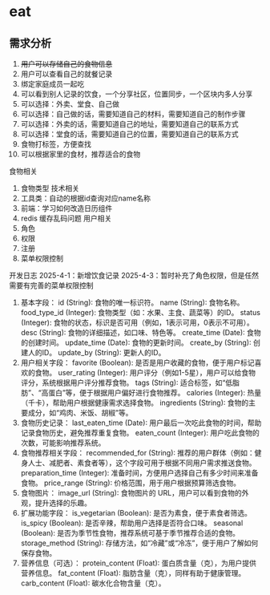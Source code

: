 # eat
## 需求分析
1. ~~用户可以存储自己的食物信息~~
2. 用户可以查看自己的就餐记录
3. 绑定家庭成员一起吃
4. 可以看到别人记录的饮食，一个分享社区，位置同步，一个区块内多人分享
5. 可以选择：外卖、堂食、自己做
6. 可以选择：自己做的话，需要知道自己的材料，需要知道自己的制作步骤
7. 可以选择：外卖的话，需要知道自己的地址，需要知道自己的联系方式
8. 可以选择：堂食的话，需要知道自己的位置，需要知道自己的联系方式
9. 食物打标签，方便查找
10. 可以根据家里的食材，推荐适合的食物

食物相关
1. 食物类型
技术相关
1. 工具类：自动的根据id查询对应name名称
2. 前端：学习如何改造日历组件
3. redis 缓存乱码问题
用户相关
1. 角色
2. 权限
3. 注册
4. 菜单权限控制

开发日志
2025-4-1：新增饮食记录
2025-4-3：暂时补充了角色权限，但是任然需要有完善的菜单权限控制
1. 基本字段：
   id (String): 食物的唯一标识符。
   name (String): 食物名称。
   food_type_id (Integer): 食物类型（如：水果、主食、蔬菜等）的ID。
   status (Integer): 食物的状态，标识是否可用（例如，1表示可用，0表示不可用）。
   desc (String): 食物的详细描述，如口味、特色等。
   create_time (Date): 食物的创建时间。
   update_time (Date): 食物的更新时间。
   create_by (String): 创建人的ID。
   update_by (String): 更新人的ID。
2. 用户相关字段：
   favorite (Boolean): 是否是用户收藏的食物，便于用户标记喜欢的食物。
   user_rating (Integer): 用户评分（例如1-5星），用户可以给食物评分，系统根据用户评分推荐食物。
   tags (String): 适合标签，如“低脂肪”、“高蛋白”等，便于根据用户偏好进行食物推荐。
   calories (Integer): 热量（千卡），帮助用户根据健康需求选择食物。
   ingredients (String): 食物的主要成分，如“鸡肉、米饭、胡椒”等。
3. 食物历史记录：
   last_eaten_time (Date): 用户最后一次吃此食物的时间，帮助记录食物历史，避免推荐重复食物。
   eaten_count (Integer): 用户吃此食物的次数，可能影响推荐系统。
4. 食物推荐相关字段：
   recommended_for (String): 推荐的用户群体（例如：健身人士、减肥者、素食者等），这个字段可用于根据不同用户需求推送食物。
   preparation_time (Integer): 准备时间，方便用户选择自己有多少时间来准备食物。
   price_range (String): 价格范围，用于用户根据预算筛选食物。
5. 食物图片：
   image_url (String): 食物图片的 URL，用户可以看到食物的外观，提升选择的乐趣。
6. 扩展功能字段：
   is_vegetarian (Boolean): 是否为素食，便于素食者筛选。
   is_spicy (Boolean): 是否辛辣，帮助用户选择是否符合口味。
   seasonal (Boolean): 是否为季节性食物，推荐系统可基于季节推荐合适的食物。
   storage_method (String): 存储方法，如“冷藏”或“冷冻”，便于用户了解如何保存食物。
7. 营养信息（可选）：
   protein_content (Float): 蛋白质含量（克），为用户提供营养信息。
   fat_content (Float): 脂肪含量（克），同样有助于健康管理。
   carb_content (Float): 碳水化合物含量（克）。